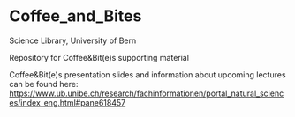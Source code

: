 # Coffee_and_Bites

Science Library, University of Bern

Repository for Coffee&Bit(e)s supporting material

Coffee&Bit(e)s presentation slides and information about upcoming lectures can be found here:
https://www.ub.unibe.ch/research/fachinformationen/portal_natural_sciences/index_eng.html#pane618457

